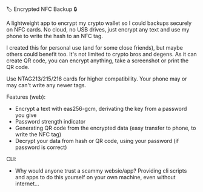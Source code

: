 🏷️ Encrypted NFC Backup 🔒

A lightweight app to encrypt my crypto wallet so I could backups securely on NFC cards. No cloud, no USB drives, just encrypt any text and use my phone to write the hash to an NFC tag.

I created this for personal use (and for some close friends), but maybe others could benefit too. It's not limited to crypto bros and degens. As it can create QR code, you can encrypt anything, take a screenshot or print the QR code.

Use NTAG213/215/216 cards for higher compatibility. Your phone may or may can't write any newer tags.

Features (web):
 - Encrypt a text with eas256-gcm, derivating the key from a password you give
 - Password strength indicator
 - Generating QR code from the encrypted data (easy transfer to phone, to write the NFC tag)
 - Decrypt your data from hash or QR code, using your password (if password is correct)

CLI:
 - Why would anyone trust a scammy websie/app? Providing cli scripts and apps to do this yourself on your own machine, even without internet...

